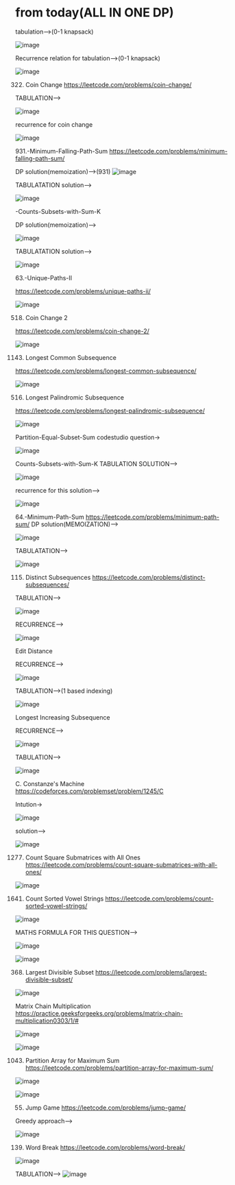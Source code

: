 # from today(ALL IN ONE DP)

tabulation-->(0-1  knapsack)


![image](https://user-images.githubusercontent.com/102652030/174437745-078779ae-8992-4b38-b46e-49188777dec2.png)

Recurrence relation for tabulation-->(0-1  knapsack)

![image](https://user-images.githubusercontent.com/102652030/174437791-21fb1e28-fc40-45e2-8309-b987ddc3b95a.png)

322. Coin Change
https://leetcode.com/problems/coin-change/

TABULATION-->

![image](https://user-images.githubusercontent.com/102652030/174452364-76ef129e-5898-4986-b49b-dd04b1af95ff.png)


recurrence for coin change

![image](https://user-images.githubusercontent.com/102652030/174452387-26f6d4bd-7858-4ace-a946-63c13499b670.png)

931.-Minimum-Falling-Path-Sum
https://leetcode.com/problems/minimum-falling-path-sum/

DP solution(memoization)-->(931)
![image](https://user-images.githubusercontent.com/102652030/174959165-38877861-489a-4c8c-9a0d-e9cede5a266c.png)

TABULATATION solution-->

![image](https://user-images.githubusercontent.com/102652030/174959281-4fa5da06-0098-4dbd-bf7b-4061cb3394f2.png)


-Counts-Subsets-with-Sum-K

DP solution(memoization)-->

![image](https://user-images.githubusercontent.com/102652030/174452571-cc051a71-4498-4316-9669-b6680c942989.png)


TABULATATION solution-->

![image](https://user-images.githubusercontent.com/102652030/174452559-ae2dda24-c5e3-4947-9241-470848023009.png)

63.-Unique-Paths-II

https://leetcode.com/problems/unique-paths-ii/

![image](https://user-images.githubusercontent.com/102652030/174452619-6a51d5b4-6621-491f-b166-03725c61d015.png)

518. Coin Change 2

https://leetcode.com/problems/coin-change-2/

![image](https://user-images.githubusercontent.com/102652030/174469330-5a5748f9-c166-4dfa-a132-63e321cbc8b9.png)

1143. Longest Common Subsequence

https://leetcode.com/problems/longest-common-subsequence/

![image](https://user-images.githubusercontent.com/102652030/174541174-5426a4e7-baff-4471-8586-2db842926755.png)

516. Longest Palindromic Subsequence

https://leetcode.com/problems/longest-palindromic-subsequence/

![image](https://user-images.githubusercontent.com/102652030/174611814-8f63debe-baa1-4b14-ac7f-b30241bb9543.png)

Partition-Equal-Subset-Sum
codestudio question->

![image](https://user-images.githubusercontent.com/102652030/174651561-ab5c75d8-91d3-4a5b-97d6-c7bafe2b446c.png)


Counts-Subsets-with-Sum-K
TABULATION SOLUTION-->

![image](https://user-images.githubusercontent.com/102652030/174651635-982ff953-70a9-474b-a0a3-7aeb3a224045.png)

recurrence for this solution-->

![image](https://user-images.githubusercontent.com/102652030/174651672-6a0fbe16-1540-44e0-a1dd-9a397202c531.png)


64.-Minimum-Path-Sum
https://leetcode.com/problems/minimum-path-sum/ DP solution(MEMOIZATION)-->

![image](https://user-images.githubusercontent.com/102652030/174651798-8314e072-f53a-4082-8b52-df495e84d1f1.png)

TABULATATION-->

![image](https://user-images.githubusercontent.com/102652030/174651832-1a3c1138-d7b0-421e-be9e-f7c2ec88bd49.png)

115. Distinct Subsequences
https://leetcode.com/problems/distinct-subsequences/

TABULATION-->

![image](https://user-images.githubusercontent.com/102652030/174749464-fddccccd-b18f-4695-990c-eb85d68a6eb0.png)

RECURRENCE-->

![image](https://user-images.githubusercontent.com/102652030/174749691-4b37ca30-f152-4e1f-b407-abbeae1baeba.png)

Edit Distance

RECURRENCE-->

![image](https://user-images.githubusercontent.com/102652030/174801811-11c21b18-cf5a-4910-af65-2f4269463a57.png)

TABULATION-->(1 based indexing)

![image](https://user-images.githubusercontent.com/102652030/174802052-17f176fc-32c0-47fb-96eb-6802cbdb42ad.png)

Longest Increasing Subsequence

RECURRENCE-->

![image](https://user-images.githubusercontent.com/102652030/175256713-8b3cd630-d136-4770-acc6-3a4a486b7868.png)

TABULATION-->

![image](https://user-images.githubusercontent.com/102652030/175261053-1d4155df-3837-4b10-913a-cce8f4021994.png)

C. Constanze's Machine
https://codeforces.com/problemset/problem/1245/C

Intution->

![image](https://user-images.githubusercontent.com/102652030/175338326-1acff7aa-6a01-497d-851f-a29e40030c6e.png)

solution-->

![image](https://user-images.githubusercontent.com/102652030/175338488-c65c48c3-c966-4ad1-8492-0ed81347de18.png)

1277. Count Square Submatrices with All Ones
https://leetcode.com/problems/count-square-submatrices-with-all-ones/

![image](https://user-images.githubusercontent.com/102652030/175503176-14b82d7e-bac3-48e7-8fce-d35fa7633b6e.png)

1641. Count Sorted Vowel Strings
https://leetcode.com/problems/count-sorted-vowel-strings/

![image](https://user-images.githubusercontent.com/102652030/175647252-ddc5374e-45b3-498b-94da-a64d99f71415.png)

MATHS FORMULA FOR THIS QUESTION-->

![image](https://user-images.githubusercontent.com/102652030/175648109-e4c26797-ee67-4233-a875-9850524abe0b.png)

![image](https://user-images.githubusercontent.com/102652030/175649460-0024ff60-f3bb-4ad0-9151-790f2cc06410.png)

368. Largest Divisible Subset
https://leetcode.com/problems/largest-divisible-subset/

![image](https://user-images.githubusercontent.com/102652030/175773162-d0e3c000-59b4-4a01-87a0-6cd4e37b548c.png)

Matrix Chain Multiplication
https://practice.geeksforgeeks.org/problems/matrix-chain-multiplication0303/1/#

![image](https://user-images.githubusercontent.com/102652030/175814653-b1fb6c88-c6f6-4fcb-8d72-6fab3e4d06cf.png)

![image](https://user-images.githubusercontent.com/102652030/175814958-aedb5e34-1279-4939-aca0-a7aad039c718.png)

1043. Partition Array for Maximum Sum
https://leetcode.com/problems/partition-array-for-maximum-sum/

![image](https://user-images.githubusercontent.com/102652030/175941932-2d30e501-3138-4a81-95c5-029b90477a15.png)

![image](https://user-images.githubusercontent.com/102652030/175949573-c06ac3e9-f94e-435f-9f6d-28e355ddd8e1.png)

55. Jump Game
https://leetcode.com/problems/jump-game/

Greedy approach-->

![image](https://user-images.githubusercontent.com/102652030/176469529-a99ca779-bb52-4d12-9179-cc6d86b8c62f.png)

139. Word Break
https://leetcode.com/problems/word-break/

![image](https://user-images.githubusercontent.com/102652030/176929369-b521c2d1-306d-422f-ba9f-ccaa655ca3a7.png)

TABULATION-->
![image](https://user-images.githubusercontent.com/102652030/176930583-32a0d1e7-f58e-43ed-b908-47eb26d7cd87.png)

